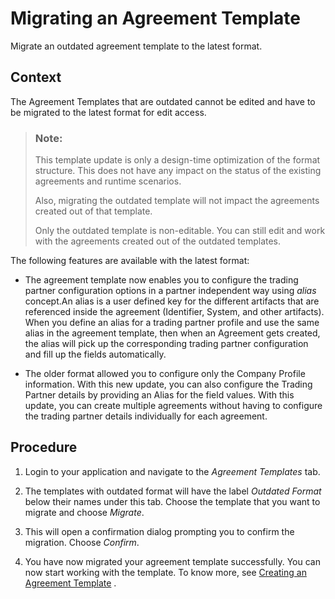 <!-- loio70c469b1975041e1863aab759f8bdfbc -->

# Migrating an Agreement Template

Migrate an outdated agreement template to the latest format.



## Context

The Agreement Templates that are outdated cannot be edited and have to be migrated to the latest format for edit access.

> ### Note:  
> This template update is only a design-time optimization of the format structure. This does not have any impact on the status of the existing agreements and runtime scenarios.
> 
> Also, migrating the outdated template will not impact the agreements created out of that template.
> 
> Only the outdated template is non-editable. You can still edit and work with the agreements created out of the outdated templates.

The following features are available with the latest format:

-   The agreement template now enables you to configure the trading partner configuration options in a partner independent way using *alias* concept.An alias is a user defined key for the different artifacts that are referenced inside the agreement \(Identifier, System, and other artifacts\). When you define an alias for a trading partner profile and use the same alias in the agreement template, then when an Agreement gets created, the alias will pick up the corresponding trading partner configuration and fill up the fields automatically.

-   The older format allowed you to configure only the Company Profile information. With this new update, you can also configure the Trading Partner details by providing an Alias for the field values. With this update, you can create multiple agreements without having to configure the trading partner details individually for each agreement.



## Procedure

1.  Login to your application and navigate to the *Agreement Templates* tab.

2.  The templates with outdated format will have the label *Outdated Format* below their names under this tab. Choose the template that you want to migrate and choose *Migrate*.

3.  This will open a confirmation dialog prompting you to confirm the migration. Choose *Confirm*.

4.  You have now migrated your agreement template successfully. You can now start working with the template. To know more, see [Creating an Agreement Template](creating-an-agreement-template-9692cb1.md) .


